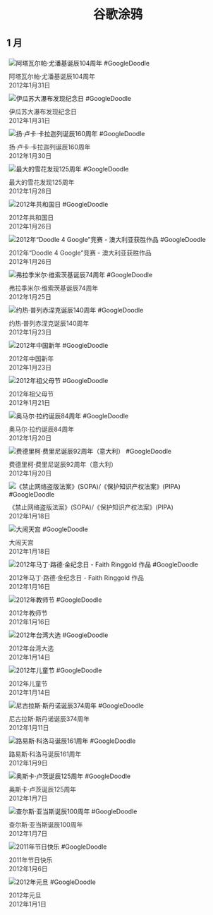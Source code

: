 
<h1 align="center"> 谷歌涂鸦 </h1>




## 1 月

<div class="image">


<img src="" alt="阿塔瓦尔帕·尤潘基诞辰104周年 #GoogleDoodle" style="margin: 5px"/>
<div class="info" style="font-size: 14px; color:#333333; margin:5px"><div class="title">阿塔瓦尔帕·尤潘基诞辰104周年</div><div class="date">2012年1月31日</div></div>

<img src="" alt="伊瓜苏大瀑布发现纪念日 #GoogleDoodle" style="margin: 5px"/>
<div class="info" style="font-size: 14px; color:#333333; margin:5px"><div class="title">伊瓜苏大瀑布发现纪念日</div><div class="date">2012年1月31日</div></div>

<img src="" alt="扬·卢卡·卡拉迦列诞辰160周年 #GoogleDoodle" style="margin: 5px"/>
<div class="info" style="font-size: 14px; color:#333333; margin:5px"><div class="title">扬·卢卡·卡拉迦列诞辰160周年</div><div class="date">2012年1月30日</div></div>

<img src="" alt="最大的雪花发现125周年 #GoogleDoodle" style="margin: 5px"/>
<div class="info" style="font-size: 14px; color:#333333; margin:5px"><div class="title">最大的雪花发现125周年</div><div class="date">2012年1月28日</div></div>

<img src="" alt="2012年共和国日 #GoogleDoodle" style="margin: 5px"/>
<div class="info" style="font-size: 14px; color:#333333; margin:5px"><div class="title">2012年共和国日</div><div class="date">2012年1月26日</div></div>

<img src="" alt="2012年“Doodle 4 Google”竞赛 - 澳大利亚获胜作品 #GoogleDoodle" style="margin: 5px"/>
<div class="info" style="font-size: 14px; color:#333333; margin:5px"><div class="title">2012年“Doodle 4 Google”竞赛 - 澳大利亚获胜作品</div><div class="date">2012年1月26日</div></div>

<img src="" alt="弗拉季米尔·维索茨基诞辰74周年 #GoogleDoodle" style="margin: 5px"/>
<div class="info" style="font-size: 14px; color:#333333; margin:5px"><div class="title">弗拉季米尔·维索茨基诞辰74周年</div><div class="date">2012年1月25日</div></div>

<img src="" alt="约热·普列赤涅克诞辰140周年 #GoogleDoodle" style="margin: 5px"/>
<div class="info" style="font-size: 14px; color:#333333; margin:5px"><div class="title">约热·普列赤涅克诞辰140周年</div><div class="date">2012年1月23日</div></div>

<img src="" alt="2012年中国新年 #GoogleDoodle" style="margin: 5px"/>
<div class="info" style="font-size: 14px; color:#333333; margin:5px"><div class="title">2012年中国新年</div><div class="date">2012年1月23日</div></div>

<img src="" alt="2012年祖父母节 #GoogleDoodle" style="margin: 5px"/>
<div class="info" style="font-size: 14px; color:#333333; margin:5px"><div class="title">2012年祖父母节</div><div class="date">2012年1月21日</div></div>

<img src="" alt="奥马尔·拉约诞辰84周年 #GoogleDoodle" style="margin: 5px"/>
<div class="info" style="font-size: 14px; color:#333333; margin:5px"><div class="title">奥马尔·拉约诞辰84周年</div><div class="date">2012年1月20日</div></div>

<img src="" alt="费德里柯·费里尼诞辰92周年（意大利） #GoogleDoodle" style="margin: 5px"/>
<div class="info" style="font-size: 14px; color:#333333; margin:5px"><div class="title">费德里柯·费里尼诞辰92周年（意大利）</div><div class="date">2012年1月20日</div></div>

<img src="" alt="《禁止网络盗版法案》(SOPA)/《保护知识产权法案》(PIPA) #GoogleDoodle" style="margin: 5px"/>
<div class="info" style="font-size: 14px; color:#333333; margin:5px"><div class="title">《禁止网络盗版法案》(SOPA)/《保护知识产权法案》(PIPA)</div><div class="date">2012年1月18日</div></div>

<img src="" alt="大闹天宫 #GoogleDoodle" style="margin: 5px"/>
<div class="info" style="font-size: 14px; color:#333333; margin:5px"><div class="title">大闹天宫</div><div class="date">2012年1月18日</div></div>

<img src="" alt="2012年马丁·路德·金纪念日 - Faith Ringgold 作品 #GoogleDoodle" style="margin: 5px"/>
<div class="info" style="font-size: 14px; color:#333333; margin:5px"><div class="title">2012年马丁·路德·金纪念日 - Faith Ringgold 作品</div><div class="date">2012年1月16日</div></div>

<img src="" alt="2012年教师节 #GoogleDoodle" style="margin: 5px"/>
<div class="info" style="font-size: 14px; color:#333333; margin:5px"><div class="title">2012年教师节</div><div class="date">2012年1月16日</div></div>

<img src="" alt="2012年台湾大选 #GoogleDoodle" style="margin: 5px"/>
<div class="info" style="font-size: 14px; color:#333333; margin:5px"><div class="title">2012年台湾大选</div><div class="date">2012年1月14日</div></div>

<img src="" alt="2012年儿童节 #GoogleDoodle" style="margin: 5px"/>
<div class="info" style="font-size: 14px; color:#333333; margin:5px"><div class="title">2012年儿童节</div><div class="date">2012年1月14日</div></div>

<img src="" alt="尼古拉斯·斯丹诺诞辰374周年 #GoogleDoodle" style="margin: 5px"/>
<div class="info" style="font-size: 14px; color:#333333; margin:5px"><div class="title">尼古拉斯·斯丹诺诞辰374周年</div><div class="date">2012年1月11日</div></div>

<img src="" alt="路易斯·科洛马诞辰161周年 #GoogleDoodle" style="margin: 5px"/>
<div class="info" style="font-size: 14px; color:#333333; margin:5px"><div class="title">路易斯·科洛马诞辰161周年</div><div class="date">2012年1月9日</div></div>

<img src="" alt="奥斯卡·卢茨诞辰125周年 #GoogleDoodle" style="margin: 5px"/>
<div class="info" style="font-size: 14px; color:#333333; margin:5px"><div class="title">奥斯卡·卢茨诞辰125周年</div><div class="date">2012年1月7日</div></div>

<img src="" alt="查尔斯·亚当斯诞辰100周年 #GoogleDoodle" style="margin: 5px"/>
<div class="info" style="font-size: 14px; color:#333333; margin:5px"><div class="title">查尔斯·亚当斯诞辰100周年</div><div class="date">2012年1月7日</div></div>

<img src="" alt="2011年节日快乐 #GoogleDoodle" style="margin: 5px"/>
<div class="info" style="font-size: 14px; color:#333333; margin:5px"><div class="title">2011年节日快乐</div><div class="date">2012年1月6日</div></div>

<img src="" alt="2012年元旦 #GoogleDoodle" style="margin: 5px"/>
<div class="info" style="font-size: 14px; color:#333333; margin:5px"><div class="title">2012年元旦</div><div class="date">2012年1月1日</div></div>

</div>








